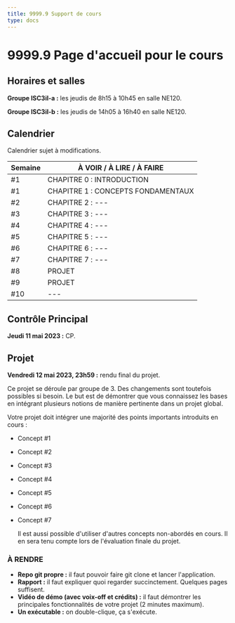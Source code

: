 ```yaml
---
title: 9999.9 Support de cours
type: docs
---
```


# 9999.9 Page d'accueil pour le cours

## Horaires et salles
**Groupe ISC3il-a :** les jeudis de 8h15 à 10h45 en salle NE120.

**Groupe ISC3il-b :** les jeudis de 14h05 à 16h40 en salle NE120.

## Calendrier
Calendrier sujet à modifications.

| Semaine | À VOIR / À LIRE / À FAIRE |
|---------|------------------|
| #1  | CHAPITRE 0 : INTRODUCTION |
| #1  | CHAPITRE 1 : CONCEPTS FONDAMENTAUX |
| #2  | CHAPITRE 2 : --- |
| #3  | CHAPITRE 3 : --- |
| #4  | CHAPITRE 4 : --- |
| #5  | CHAPITRE 5 : --- |
| #6  | CHAPITRE 6 : --- |
| #7  | CHAPITRE 7 : --- |
| #8  | PROJET |
| #9  | PROJET |
| #10 | --- |

## Contrôle Principal

**Jeudi 11 mai 2023 :** CP.

## Projet

**Vendredi 12 mai 2023, 23h59 :** rendu final du projet.

Ce projet se déroule par groupe de 3.
Des changements sont toutefois possibles si besoin.
Le but est de démontrer que vous connaissez les bases en intégrant plusieurs notions de manière pertinente dans un projet global.

Votre projet doit intégrer une majorité des points importants introduits en cours :
- Concept #1
- Concept #2
- Concept #3
- Concept #4
- Concept #5
- Concept #6
- Concept #7

  Il est aussi possible d'utiliser d'autres concepts non-abordés en cours.
Il en sera tenu compte lors de l'évaluation finale du projet.

### À RENDRE
- **Repo git propre :** il faut pouvoir faire git clone et lancer l'application.
- **Rapport :** il faut expliquer quoi regarder succinctement.
Quelques pages suffisent.
- **Vidéo de démo (avec voix-off et crédits) :** il faut démontrer les principales fonctionnalités de votre projet (2 minutes maximum).
- **Un exécutable :** on double-clique, ça s'exécute.
